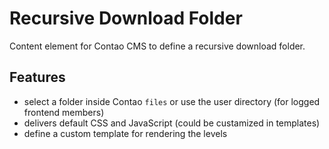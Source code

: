 # Recursive Download Folder

Content element for Contao CMS to define a recursive download folder.

## Features

- select a folder inside Contao `files` or use the user directory (for logged frontend members)
- delivers default CSS and JavaScript (could be custamized in templates)
- define a custom template for rendering the levels
